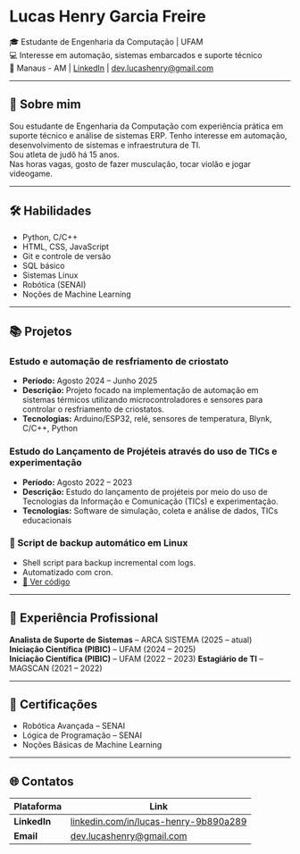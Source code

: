# Lucas Henry Garcia Freire

🎓 Estudante de Engenharia da Computação | UFAM  
💻 Interesse em automação, sistemas embarcados e suporte técnico  
📍 Manaus - AM | [LinkedIn](https://linkedin.com/in/lucas-henry-9b890a289) | dev.lucashenry@gmail.com

---

## 🧠 Sobre mim
Sou estudante de Engenharia da Computação com experiência prática em suporte técnico e análise de sistemas ERP. Tenho interesse em automação, desenvolvimento de sistemas e infraestrutura de TI.  
Sou atleta de judô há 15 anos.  
Nas horas vagas, gosto de fazer musculação, tocar violão e jogar videogame.

---

## 🛠️ Habilidades

- Python, C/C++
- HTML, CSS, JavaScript
- Git e controle de versão
- SQL básico
- Sistemas Linux
- Robótica (SENAI)
- Noções de Machine Learning
---

## 📚 Projetos

### Estudo e automação de resfriamento de criostato
- **Período:** Agosto 2024 – Junho 2025  
- **Descrição:** Projeto focado na implementação de automação em sistemas térmicos utilizando microcontroladores e sensores para controlar o resfriamento de criostatos.  
- **Tecnologias:** Arduino/ESP32, relé, sensores de temperatura, Blynk, C/C++, Python  

### Estudo do Lançamento de Projéteis através do uso de TICs e experimentação
- **Período:** Agosto 2022 – 2023  
- **Descrição:** Estudo do lançamento de projéteis por meio do uso de Tecnologias da Informação e Comunicação (TICs) e experimentação. 
- **Tecnologias:** Software de simulação, coleta e análise de dados, TICs educacionais  

### 🔹 Script de backup automático em Linux
- Shell script para backup incremental com logs.
- Automatizado com cron.
- [🔗 Ver código](./projetos/backup-script)
---

## 💼 Experiência Profissional

**Analista de Suporte de Sistemas** – ARCA SISTEMA (2025 – atual)  
**Iniciação Científica (PIBIC)** – UFAM (2024 – 2025)  
**Iniciação Científica (PIBIC)** – UFAM (2022 – 2023) 
**Estagiário de TI** – MAGSCAN (2021 – 2022)

---

## 📜 Certificações

- Robótica Avançada – SENAI  
- Lógica de Programação – SENAI  
- Noções Básicas de Machine Learning  

---

## 🌐 Contatos

| Plataforma | Link |
|-----------|------|
| **LinkedIn** | [linkedin.com/in/lucas-henry-9b890a289](https://linkedin.com/in/lucas-henry-9b890a289) |
| **Email** | dev.lucashenry@gmail.com |
